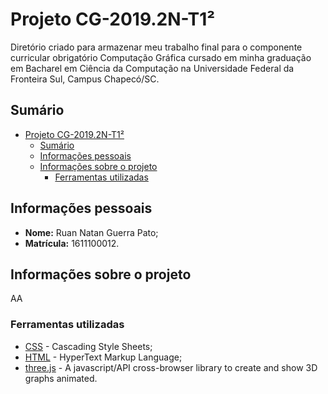 # Projeto CG-2019.2N-T1² #

Diretório criado para armazenar meu trabalho final para o componente curricular obrigatório Computação Gráfica cursado em minha graduação em Bacharel em Ciência da Computação na Universidade Federal da Fronteira Sul, Campus Chapecó/SC.

## Sumário ##

- [Projeto CG-2019.2N-T1²](#projeto-cg-20192n-t1%c2%b2)
  - [Sumário](#sum%c3%a1rio)
  - [Informações pessoais](#informa%c3%a7%c3%b5es-pessoais)
  - [Informações sobre o projeto](#informa%c3%a7%c3%b5es-sobre-o-projeto)
    - [Ferramentas utilizadas](#ferramentas-utilizadas)

## Informações pessoais ##

- **Nome:** Ruan Natan Guerra Pato;
- **Matrícula:** 1611100012.

## Informações sobre o projeto ##

AA

### Ferramentas utilizadas ###

- [CSS](https://en.wikipedia.org/wiki/Cascading_Style_Sheets) - Cascading Style Sheets;
- [HTML](https://en.wikipedia.org/wiki/HTML) - HyperText Markup Language;
- [three.js](https://threejs.org/) - A javascript/API cross-browser library to create and show 3D graphs animated.
